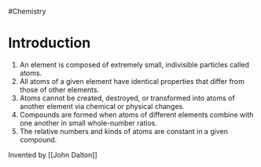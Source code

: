 #Chemistry 
# Introduction
 1. An element is composed of extremely small, indivisible particles called atoms.
2. All atoms of a given element have identical properties that differ from those of other
elements.
3. Atoms cannot be created, destroyed, or transformed into atoms of another element
via chemical or physical changes.
4. Compounds are formed when atoms of different elements combine with one another
in small whole-number ratios.
5. The relative numbers and kinds of atoms are constant in a given compound.

Invented by [[John Dalton]]